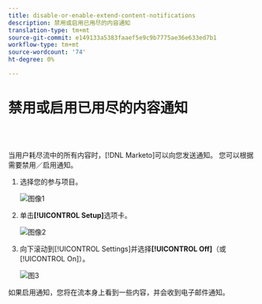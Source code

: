 ```yaml
---
title: disable-or-enable-extend-content-notifications
description: 禁用或启用已用尽的内容通知
translation-type: tm+mt
source-git-commit: e149133a5383faaef5e9c9b7775ae36e633ed7b1
workflow-type: tm+mt
source-wordcount: '74'
ht-degree: 0%

---
```



# 禁用或启用已用尽的内容通知

<br> 

当用户耗尽流中的所有内容时，[!DNL Marketo]可以向您发送通知。 您可以根据需要禁用／启用通知。

1. 选择您的参与项目。

   ![图像1](/help/sky/assets/engagement-programs/disable-or-enable-exhausted-content-notifications/disable-or-enable-exhausted-content-notifications-1.png)

1. 单击&#x200B;**[!UICONTROL Setup]**&#x200B;选项卡。

   ![图像2](/help/sky/assets/engagement-programs/disable-or-enable-exhausted-content-notifications/disable-or-enable-exhausted-content-notifications-2.png)

1. 向下滚动到[!UICONTROL Settings]并选择&#x200B;**[!UICONTROL Off]**（或[!UICONTROL On]）。

   ![图3](/help/sky/assets/engagement-programs/disable-or-enable-exhausted-content-notifications/disable-or-enable-exhausted-content-notifications-3.png)

如果启用通知，您将在流本身上看到一些内容，并会收到电子邮件通知。
